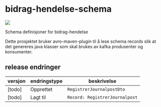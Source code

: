 # bidrag-hendelse-schema

![](https://github.com/navikt/bidrag-hendelse-schema/workflows/maven%20deploy/badge.svg)

Schema definisjoner for bidrag-hendelse

Dette prosjektet bruker avro-maven-plugin til å lese schema records slik at det genereres java klasser som skal brukes av kafka produsenter og konsumenter. 

## release endringer

versjon | endringstype      | beskrivelse
--------|-------------------|------------------------
[todo]  | Opprettet         | `RegistrerJournalpostDto`
[todo]  | Lagt til          | `Record: RegistrerJournalpost`
